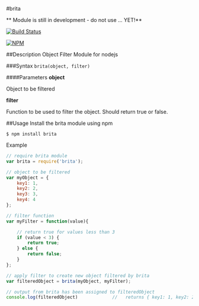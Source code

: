 #brita

** Module is still in development - do not use ... YET!**

[![Build Status](https://travis-ci.org/JonathanPrince/brita.svg?branch=master)](https://travis-ci.org/JonathanPrince/brita)

[![NPM](https://nodei.co/npm/brita.png?downloads=true)](https://nodei.co/npm/brita/)

##Description
Object Filter Module for nodejs

###Syntax
`brita(object, filter)`

####Parameters
**object**

  Object to be filtered

**filter**

  Function to be used to filter the object. Should return true or false.

##Usage
Install the brita module using npm
```
$ npm install brita
```
Example
```js
// require brita module
var brita = require('brita');

// object to be filtered
var myObject = {
    key1: 1,
    key2: 2,
    key3: 3,
    key4: 4
};

// filter function
var myFilter = function(value){

    // return true for values less than 3
    if (value < 3) {
        return true;
    } else {
        return false;
    }
};

// apply filter to create new object filtered by brita
var filteredObject = brita(myObject, myFilter);

// output from brita has been assigned to filteredObject
console.log(filteredObject)             //   returns { key1: 1, key2: 2 }


```

